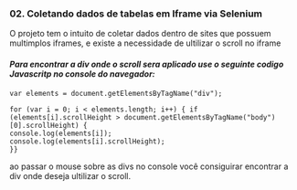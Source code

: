 ### 02. Coletando dados de tabelas em Iframe via Selenium
 
O projeto tem o intuito de coletar dados dentro de sites que possuem multimplos iframes, e existe a necessidade de ultilizar o scroll no iframe

#### _Para encontrar a div onde o scroll sera aplicado use o seguinte codigo Javascritp no console do navegador:_
```]
var elements = document.getElementsByTagName("div");

for (var i = 0; i < elements.length; i++) { if (elements[i].scrollHeight > document.getElementsByTagName("body")[0].scrollHeight) {
console.log(elements[i]);
console.log(elements[i].scrollHeight);
}}
```

ao passar o mouse sobre as divs no console você consiguirar encontrar a div onde deseja ultilizar o scroll. 
